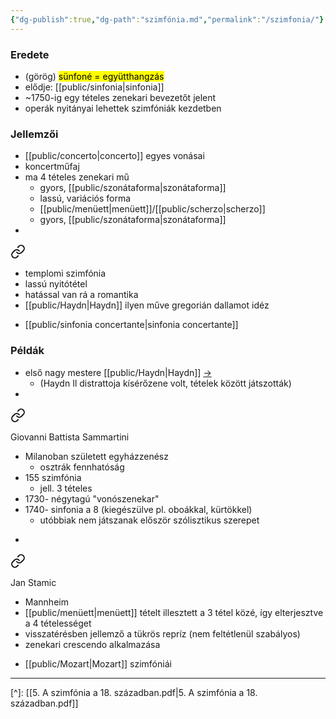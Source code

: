 ```yaml
---
{"dg-publish":true,"dg-path":"szimfónia.md","permalink":"/szimfonia/"}
---
```


### Eredete

- (görög) <mark>sünfoné = együtthangzás</mark>
- elődje: [[public/sinfonia\|sinfonia]]
- ~1750-ig egy tételes zenekari bevezetőt jelent
- operák nyitányai lehettek szimfóniák kezdetben

### Jellemzői

- [[public/concerto\|concerto]] egyes vonásai
- koncertműfaj
- ma 4 tételes zenekari mű
	- gyors, [[public/szonátaforma\|szonátaforma]]
	- lassú, variációs forma
	- [[public/menüett\|menüett]]/[[public/scherzo\|scherzo]]
	- gyors, [[public/szonátaforma\|szonátaforma]]
- 
<div class="transclusion internal-embed is-loaded"><a class="markdown-embed-link" href="/sinfonia-da-chiesa/" aria-label="Open link"><svg xmlns="http://www.w3.org/2000/svg" width="24" height="24" viewBox="0 0 24 24" fill="none" stroke="currentColor" stroke-width="2" stroke-linecap="round" stroke-linejoin="round" class="svg-icon lucide-link"><path d="M10 13a5 5 0 0 0 7.54.54l3-3a5 5 0 0 0-7.07-7.07l-1.72 1.71"></path><path d="M14 11a5 5 0 0 0-7.54-.54l-3 3a5 5 0 0 0 7.07 7.07l1.71-1.71"></path></svg></a><div class="markdown-embed">




- templomi szimfónia
- lassú nyitótétel
- hatással van rá a romantika
- [[public/Haydn\|Haydn]] ilyen műve gregorián dallamot idéz

</div></div>

- [[public/sinfonia concertante\|sinfonia concertante]]

### Példák

- első nagy mestere [[public/Haydn\|Haydn]] [->](Haydn#^szimfoniai)
	- (Haydn Il distrattoja kísérőzene volt, tételek között játszották)
- 
<div class="transclusion internal-embed is-loaded"><a class="markdown-embed-link" href="/sammartini/" aria-label="Open link"><svg xmlns="http://www.w3.org/2000/svg" width="24" height="24" viewBox="0 0 24 24" fill="none" stroke="currentColor" stroke-width="2" stroke-linecap="round" stroke-linejoin="round" class="svg-icon lucide-link"><path d="M10 13a5 5 0 0 0 7.54.54l3-3a5 5 0 0 0-7.07-7.07l-1.72 1.71"></path><path d="M14 11a5 5 0 0 0-7.54-.54l-3 3a5 5 0 0 0 7.07 7.07l1.71-1.71"></path></svg></a><div class="markdown-embed">




Giovanni Battista Sammartini

- Milanoban született egyházzenész
	- osztrák fennhatóság
- 155 szimfónia
	- jell. 3 tételes
- 1730- négytagú "vonószenekar"
- 1740- sinfonia a 8 (kiegészülve pl. oboákkal, kürtökkel)
	- utóbbiak nem játszanak először szólisztikus szerepet

</div></div>

- 
<div class="transclusion internal-embed is-loaded"><a class="markdown-embed-link" href="/johann-stamitz/" aria-label="Open link"><svg xmlns="http://www.w3.org/2000/svg" width="24" height="24" viewBox="0 0 24 24" fill="none" stroke="currentColor" stroke-width="2" stroke-linecap="round" stroke-linejoin="round" class="svg-icon lucide-link"><path d="M10 13a5 5 0 0 0 7.54.54l3-3a5 5 0 0 0-7.07-7.07l-1.72 1.71"></path><path d="M14 11a5 5 0 0 0-7.54-.54l-3 3a5 5 0 0 0 7.07 7.07l1.71-1.71"></path></svg></a><div class="markdown-embed">




Jan Stamic

- Mannheim
- [[public/menüett\|menüett]] tételt illesztett a 3 tétel közé, így elterjesztve a 4 tételességet
- visszatérésben jellemző a tükrös repríz (nem feltétlenül szabályos)
- zenekari crescendo alkalmazása

</div></div>

- [[public/Mozart\|Mozart]] szimfóniái

---
[^]: [[5. A szimfónia a 18. században.pdf\|5. A szimfónia a 18. században.pdf]]